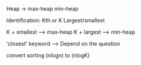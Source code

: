 Heap -> max-heap
min-heap

Identification:
Kth or K
Largest/smallest

K + smallest --> max-heap
K + largest --> min-heap

'closest' keyword --> Depend on the question

convert sorting (nlogn) to (nlogK)
